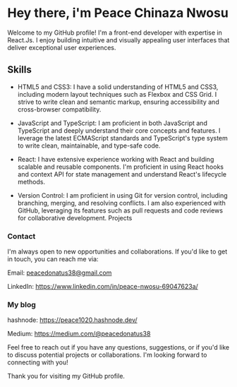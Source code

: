 # Hey there, i'm Peace Chinaza Nwosu

Welcome to my GitHub profile! I'm a front-end developer with expertise in React.Js. I enjoy building intuitive and visually appealing user interfaces that deliver exceptional user experiences. 
## Skills

- HTML5 and CSS3: I have a solid understanding of HTML5 and CSS3, including modern layout techniques such as Flexbox and CSS Grid. I strive to write clean and semantic markup, ensuring accessibility and cross-browser compatibility.

- JavaScript and TypeScript: I am proficient in both JavaScript and TypeScript and deeply understand their core concepts and features. I leverage the latest ECMAScript standards and TypeScript's type system to write clean, maintainable, and type-safe code.

- React: I have extensive experience working with React and building scalable and reusable components. I'm proficient in using React hooks and context API for state management and understand React's lifecycle methods.
  
- Version Control: I am proficient in using Git for version control, including branching, merging, and resolving conflicts. I am also experienced with GitHub, leveraging its features such as pull requests and code reviews for collaborative development.
Projects
<!--
## Here are a few notable projects I've worked on:

- Project 1: A responsive e-commerce website built with React and Redux. It includes features such as product browsing, cart management, and secure payment integration.
- Project 2: A task management application built with React and TypeScript. It includes features like task creation, assignment, and tracking progress.
- Project 3: A real-time chat application built with React, Socket.io, and Node.js. It enables users to communicate in real-time with features like private messaging and group chat.
For more details on these projects and other contributions, please refer to the individual repositories in my GitHub profile.
-->
### Contact

I'm always open to new opportunities and collaborations. If you'd like to get in touch, you can reach me via:

Email: peacedonatus38@gmail.com

LinkedIn: https://www.linkedin.com/in/peace-nwosu-69047623a/

### My blog

hashnode: https://peace1020.hashnode.dev/

Medium: https://medium.com/@peacedonatus38

Feel free to reach out if you have any questions, suggestions, or if you'd like to discuss potential projects or collaborations. I'm looking forward to connecting with you!

Thank you for visiting my GitHub profile.
